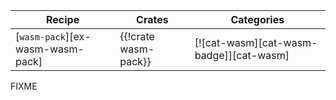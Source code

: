 | Recipe | Crates | Categories |
|--------|--------|------------|
| [`wasm-pack`][ex-wasm-wasm-pack] | {{!crate wasm-pack}} | [![cat-wasm][cat-wasm-badge]][cat-wasm] |

<div class="hidden">
FIXME
</div>

